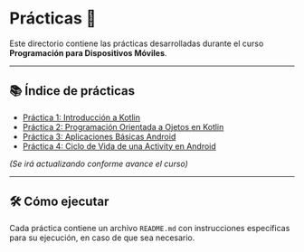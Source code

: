 # Prácticas 📝

Este directorio contiene las prácticas desarrolladas durante el curso **Programación para Dispositivos Móviles**.

---

## 📚 Índice de prácticas

-  [Práctica 1: Introducción a Kotlin](./practica1/)
-  [Práctica 2: Programación Orientada a Ojetos en Kotlin](./practica2/)
-  [Práctica 3: Aplicaciones Básicas Android](./practica3/)
-  [Práctica 4: Ciclo de Vida de una Activity en Android](./practica4/)

*(Se irá actualizando conforme avance el curso)*

---

## 🛠️ Cómo ejecutar
Cada práctica contiene un archivo `README.md` con instrucciones específicas para su ejecución, en caso de que sea necesario.
